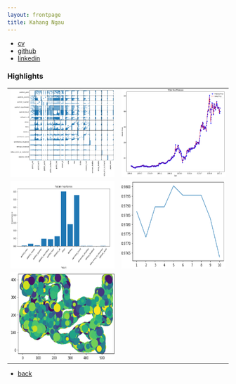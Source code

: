 ```yaml
---
layout: frontpage
title: Kahang Ngau
---
```


<div class="navbar">
  <div class="navbar-inner">
      <ul class="nav">
          <li><a href="{{ BASE_PATH }}/assets/Kahang_Ngau.pdf">cv</a></li>
          <li><a href="https://github.com/ngau9567">github</a></li>
          <li><a href="www.linkedin.com/in/kahang-ngau">linkedin</a></li>
      </ul>
  </div>
</div>

### <a name="Portfolio"></a>Highlights
<table class="wide">
<tr>
  <td class="left">
    <a href="pages/publpics/corr.html">
        <img src="assets/publpics/corr.PNG" alt="Correlation" title="Correlation" style="width:350px;height:200px;"/>
    </a>
  </td>
  <td class="right">
    <a href="pages/publpics/tesla.html">
        <img src="assets/publpics/tesla.PNG" alt="Tesla" title="Tesla" style="width:350px;height:200px;"/>
    </a>
  </td>
</tr>
<tr>
  <td class="left">
    <a href="pages/publpics/feature_importance.html">
        <img src="assets/publpics/dt_featureimportance.PNG" alt="Feature Importance" title="Feature Importance" style="width:350px;height:200px;"/>
    </a>
  </td>
  <td class="right">
    <a href="pages/publpics/knn.html">
        <img src="assets/publpics/knn.PNG" alt="KNN" title="KNN" style="width:350px;height:200px;"/>
    </a>
  </td>
</tr>
<tr>
    <td class="left">
        <a href="pages/publpics/gorilla.html">
            <img src="assets/publpics/gorilla.PNG" alt="EMSE 6574 Gorilla" title="EMSE 6574 Gorilla" style="width:350px;height:200px;"/>
        </a>
    </td>
</tr>
</table>

<div class="navbar">
  <div class="navbar-inner">
      <ul class="nav">
          <li><a href="index.html">back</a></li>
      </ul>
  </div>
</div>
